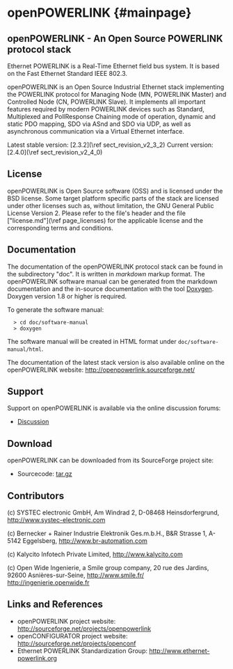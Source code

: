 openPOWERLINK {#mainpage}
=============

## openPOWERLINK - An Open Source POWERLINK protocol stack

Ethernet POWERLINK is a Real-Time Ethernet field bus system. It is
based on the Fast Ethernet Standard IEEE 802.3.

openPOWERLINK is an Open Source Industrial Ethernet stack implementing the
POWERLINK protocol for Managing Node (MN, POWERLINK Master) and
Controlled Node (CN, POWERLINK Slave). It implements all important features
required by modern POWERLINK devices such as Standard, Multiplexed and
PollResponse Chaining mode of operation, dynamic and static PDO mapping, SDO
via ASnd and SDO via UDP, as well as asynchronous communication via a Virtual
Ethernet interface.

Latest stable version: [2.3.2](\ref sect_revision_v2_3_2)
Current version: [2.4.0](\ref sect_revision_v2_4_0)

## License

openPOWERLINK is Open Source software (OSS) and is licensed under the
BSD license. Some target platform specific parts of the stack are licensed
under other licenses such as, without limitation, the GNU General Public
License Version 2. Please refer to the file's header and the file
[\"license.md\"](\ref page_licenses) for the applicable license and the
corresponding terms and conditions.


## Documentation

The documentation of the openPOWERLINK protocol stack can be found in the
subdirectory "doc". It is written in _markdown_ markup format.
The openPOWERLINK software manual can be generated from the markdown
documentation and the in-source documentation with the tool
[Doxygen](http://www.doxygen.org). Doxygen version 1.8 or higher is required.

To generate the software manual:

      > cd doc/software-manual
      > doxygen

The software manual will be created in HTML format under
`doc/software-manual/html`.

The documentation of the latest stack version is also available online on the
openPOWERLINK website: <http://openpowerlink.sourceforge.net/>


## Support

Support on openPOWERLINK is available via the online discussion forums:

* [Discussion](http://sourceforge.net/p/openpowerlink/discussion/)


## Download

openPOWERLINK can be downloaded from its SourceForge project site:

* Sourcecode: [tar.gz](http://downloads.sourceforge.net/project/openpowerlink/openPOWERLINK/V2.4.0/openPOWERLINK_V2.4.0.tar.gz)


## Contributors

(c) SYSTEC electronic GmbH,
    Am Windrad 2,
    D-08468 Heinsdorfergrund,
    <http://www.systec-electronic.com>

(c) Bernecker + Rainer Industrie Elektronik Ges.m.b.H.,
    B&R Strasse 1,
    A-5142 Eggelsberg,
    <http://www.br-automation.com>

(c) Kalycito Infotech Private Limited,
    <http://www.kalycito.com>

(c) Open Wide Ingenierie,
    a Smile group company,
    20 rue des Jardins,
    92600 Asnières-sur-Seine,
    <http://www.smile.fr/>
    <http://ingenierie.openwide.fr>

## Links and References

- openPOWERLINK project website:
  <http://sourceforge.net/projects/openpowerlink>
- openCONFIGURATOR project website:
  <http://sourceforge.net/projects/openconf>
- Ethernet POWERLINK Standardization Group:
  <http://www.ethernet-powerlink.org>
